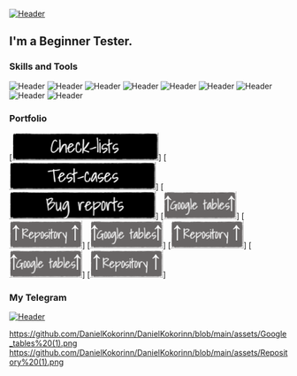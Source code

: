 [![Header](https://github.com/Tronikos8/Tronikos8/blob/main/assets/image.png)](https://hh.ru/resume/8395e3fdff0afd61420039ed1f685841444535?disableBrowserCache=true&hhtmFrom=resume_list)

## I'm a Beginner Tester. 

### Skills and Tools
![Header](https://img.shields.io/badge/Postman-090909?style=for-the-badge&logo=postman&logoColor=f76935)
![Header](https://img.shields.io/badge/Github-090909?style=for-the-badge&logo=github&logoColor=8cc4d7)
![Header](https://img.shields.io/badge/Redmine-090909?style=for-the-badge&logo=Redmine&logoColor=2674f2)
![Header](https://img.shields.io/badge/DevTools-090909?style=for-the-badge&logo=googlechrome&logoColor=2674f2)
![Header](https://img.shields.io/badge/TestRail-090909?style=for-the-badge&logo=&logoColor=71b556)
![Header](https://img.shields.io/badge/Sitechco-090909?style=for-the-badge&logo=Sitechco&logoColor=2674f2)
![Header](https://img.shields.io/badge/SQL-090909?style=for-the-badge&logo=sql&logoColor=00618a)
![Header](https://img.shields.io/badge/HTML-090909?style=for-the-badge&logo=Html&logoColor=2674f2)
![Header](https://img.shields.io/badge/CSS-090909?style=for-the-badge&logo=Css&logoColor=2674f2)

### Portfolio

[![Header](https://github.com/DanielKokorinn/DanielKokorinn/blob/main/assets/Check_lists.png)]
[![Header](https://github.com/DanielKokorinn/DanielKokorinn/blob/main/assets/Test_cases.png)]
[![Header](https://github.com/DanielKokorinn/DanielKokorinn/blob/main/assets/Bug_reports.png)]
[![Header](https://github.com/DanielKokorinn/DanielKokorinn/blob/main/assets/Google_tables%20(1).png)]
[![Header](https://github.com/DanielKokorinn/DanielKokorinn/blob/main/assets/Repository%20(1).png)]
[![Header](https://github.com/DanielKokorinn/DanielKokorinn/blob/main/assets/Google_tables%20(1).png)]
[![Header](https://github.com/DanielKokorinn/DanielKokorinn/blob/main/assets/Repository%20(1).png)]
[![Header](https://github.com/DanielKokorinn/DanielKokorinn/blob/main/assets/Google_tables%20(1).png)]
[![Header](https://github.com/DanielKokorinn/DanielKokorinn/blob/main/assets/Repository%20(1).png)]

### My Telegram
[![Header](https://img.shields.io/badge/Telegram-090909?style=for-the-badge&logo=telegram&logoColor=31a5db)](https://t.me/denialito)



https://github.com/DanielKokorinn/DanielKokorinn/blob/main/assets/Google_tables%20(1).png
https://github.com/DanielKokorinn/DanielKokorinn/blob/main/assets/Repository%20(1).png